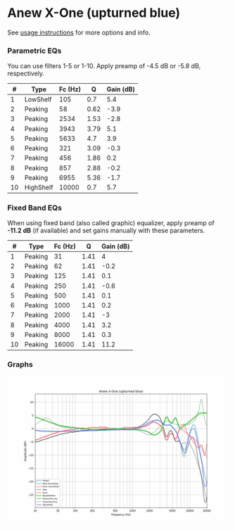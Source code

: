 # Anew X-One (upturned blue)
See [usage instructions](https://github.com/jaakkopasanen/AutoEq#usage) for more options and info.

### Parametric EQs
You can use filters 1-5 or 1-10. Apply preamp of -4.5 dB or -5.8 dB, respectively.

|   # | Type      |   Fc (Hz) |    Q |   Gain (dB) |
|-----|-----------|-----------|------|-------------|
|   1 | LowShelf  |       105 | 0.7  |         5.4 |
|   2 | Peaking   |        58 | 0.62 |        -3.9 |
|   3 | Peaking   |      2534 | 1.53 |        -2.8 |
|   4 | Peaking   |      3943 | 3.79 |         5.1 |
|   5 | Peaking   |      5633 | 4.7  |         3.9 |
|   6 | Peaking   |       321 | 3.09 |        -0.3 |
|   7 | Peaking   |       456 | 1.86 |         0.2 |
|   8 | Peaking   |       857 | 2.88 |        -0.2 |
|   9 | Peaking   |      6955 | 5.36 |        -1.7 |
|  10 | HighShelf |     10000 | 0.7  |         5.7 |

### Fixed Band EQs
When using fixed band (also called graphic) equalizer, apply preamp of **-11.2 dB** (if available) and set gains manually with these parameters.

|   # | Type    |   Fc (Hz) |    Q |   Gain (dB) |
|-----|---------|-----------|------|-------------|
|   1 | Peaking |        31 | 1.41 |         4   |
|   2 | Peaking |        62 | 1.41 |        -0.2 |
|   3 | Peaking |       125 | 1.41 |         0.1 |
|   4 | Peaking |       250 | 1.41 |        -0.6 |
|   5 | Peaking |       500 | 1.41 |         0.1 |
|   6 | Peaking |      1000 | 1.41 |         0.2 |
|   7 | Peaking |      2000 | 1.41 |        -3   |
|   8 | Peaking |      4000 | 1.41 |         3.2 |
|   9 | Peaking |      8000 | 1.41 |         0.3 |
|  10 | Peaking |     16000 | 1.41 |        11.2 |

### Graphs
![](./Anew%20X-One%20(upturned%20blue).png)

